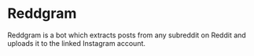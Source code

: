 # Reddgram
Reddgram is a bot which extracts posts from any subreddit on Reddit and uploads it to the linked Instagram account.
